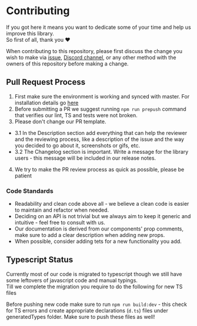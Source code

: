 # Contributing
If you got here it means you want to dedicate some of your time and help us improve this library.  
So first of all, thank you ❤️

When contributing to this repository, please first discuss the change you wish to make via [issue](https://github.com/wix/react-native-ui-lib/issues/new/choose),
[Discord channel](https://discord.gg/2eW4g6Z), or any other method with the owners of this repository before making a change. 

## Pull Request Process

1. First make sure the environment is working and synced with master. For installation details go [here](https://github.com/wix/react-native-ui-lib/blob/master/markdowns/getting-started/setup.md#demo-app)
2. Before submitting a PR we suggest running `npm run prepush` command that verifies our lint, TS and tests were not broken.
3. Please don't change our PR template.
- 3.1 In the Description section add everything that can help the reviewer and the reviewing process, like a description of the issue and the way you decided to go about it, screenshots or gifs, etc.
- 3.2 The Changelog section is important. Write a message for the library users - this message will be included in our release notes.
4. We try to make the PR review process as quick as possible, please be patient


### Code Standards

- Readability and clean code above all - we believe a clean code is easier to maintain and refactor when needed. 
- Deciding on an API is not trivial but we always aim to keep it generic and intuitive - feel free to consult with us.
- Our documentation is derived from our components' prop comments, make sure to add a clear description when adding new props. 
- When possible, consider adding tets for a new functionality you add.



## Typescript Status
Currently most of our code is migrated to typescript though we still have some leftovers of javascript code and manual typings.  
Till we complete the migration you require to do the following for new TS files

Before pushing new code make sure to run `npm run build:dev` - this check for TS errors and create appropriate declarations (`d.ts`) files under generatedTypes folder. Make sure to push these files as well!
